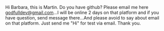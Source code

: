 Hi Barbara, this is Martin. Do you have github? Please email me here godfulldev@gmail.com...I will be online 2 days on that platform and if you have question, send message there...And please avoid to say about email on that platform. Just send me "Hi" for test via email. Thank you.
